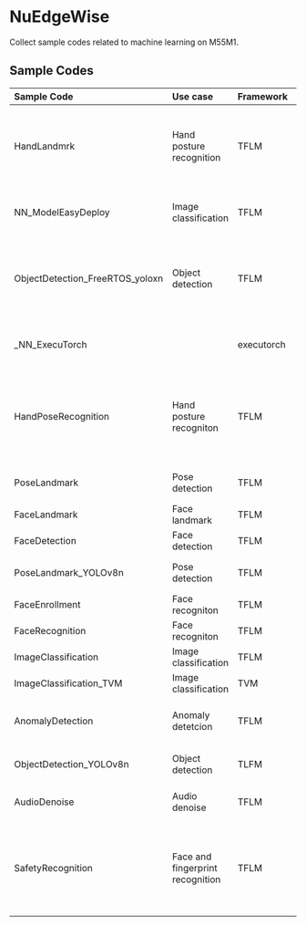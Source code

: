 # NuEdgeWise
Collect sample codes related to machine learning on M55M1.
## Sample Codes
|Sample Code|Use case|Framework|Model|Description|Note|
|:------------|:-------- |:----------|:------|:------------| :------------|
|HandLandmrk|Hand posture recognition | TFLM | HandLandmark |Example of hand landmark. Reference source comes from MediaPipe||
|NN_ModelEasyDeploy|Image classification |TFLM|MobileNetV2|Demo easily deploy new model and label to target||
|ObjectDetection_FreeRTOS_yoloxn|Object detection |TFLM|yolox-nano-ti-nu|Example of yolox-nano inference, including coco80, medicine, and hand gesture|320X320 model only need SRAM&FLASH|
|_NN_ExecuTorch||executorch|| Template sample for executorch Arm backend |Experimental|
|HandPoseRecognition|Hand posture recogniton|TFLM|HandLandmark and PointHistoryClassifier|Classify the current hand posture is stopped, moving, clockwise or counter clockwise||
|PoseLandmark|Pose detection|TFLM|PoseLandmark|Detect landmarks of human body||
|FaceLandmark|Face landmark|TFLM|Yolo fastest and FaceLandmark|Detect face landmarks||
|FaceDetection|Face detection|TFLM|Yolo fastest|Detect face region||
|PoseLandmark_YOLOv8n|Pose detection|TFLM|YOLOv8n-pose|Detect landmarks of human body||
|FaceEnrollment|Face recogniton|TFLM|Yolo fastest and mobilefacenet|Enrollment face features||
|FaceRecognition|Face recogniton|TFLM|Yolo fastest and mobilefacenet|Face recognition||
|ImageClassification|Image classification|TFLM|MobileNetV2|Image object classification||
|ImageClassification_TVM|Image classification|TVM|MobileNetV2|Image object classification||
|AnomalyDetection|Anomaly detetcion|TFLM|AutoEncoder|Anomaly detection using IMU sensor||
|ObjectDetection_YOLOv8n|Object detection| TLFM|YOLOv8n|Example of YOLOv8n inference||
|AudioDenoise|Audio denoise|TFLM|RNNoise|Audio RNN denoise sample||
|SafetyRecognition|Face and fingerprint recognition|TFLM|Yolo fastest, mobilefacenet and anti-spoof|Demonstrate MobileFaceNet recognition with antiSpoofing and fingerprint module together||